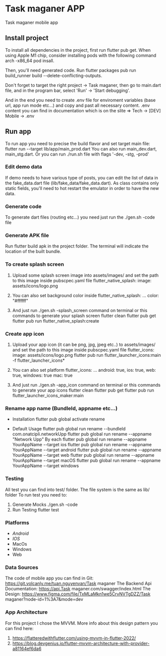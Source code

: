 # Task maganer APP

Task maganer mobile app

## Install project

To install all dependencies in the project, first run flutter pub get.
When using Apple M1 chip, consider installing pods with the following command arch -x86_64 pod insall.

Then, you'll need generated code. Run flutter packages pub run build_runner build --delete-conflicting-outputs.

Don't forget to target the right project -> Task maganer, then go to main.dart file, and in the program bar, select 'Run' -> 'Start debugging'.

And in the end you need to create .env file for enviroment variables (base url, app run mode etc...) and copy and past all necessary content.
.env content you can find in documentation which is on the slite => Tech -> [DEV] Mobile -> .env

## Run app
To run app you need to precise the build flavor and set target main file:
flutter run --target lib/app/main_prod.dart
You can also run main_dev.dart, main_stg.dart.
Or you can run ./run.sh file with flags '-dev, -stg, -prod'

### Edit demo data

If demo needs to have various type of posts, you can edit the list of data in the fake_data.dart file (lib/fake_data/fake_data.dart).
As class contains only static fields, you'll need to hot restart the emulator in order to have the new data.

### Generate code

To generate dart files (routing etc...) you need just run the ./gen.sh -code file

### Generate APK file

Run flutter build apk in the project folder. The terminal will indicate the location of the built bundle.

### To create splash screen

1. Upload some splash screen image into assets/images/ and set the path to this image inside pubscpec.yaml file
flutter_native_splash:
  image: assets/icons/logo.png

2. You can also set background color inside
flutter_native_splash:
        ...
  color: "#ffffff"

3. And just run ./gen.sh -splash_screen command on terminal or this commands to generate your splash screen
flutter clean
flutter pub get
flutter pub run flutter_native_splash:create

### Create app icon

1. Upload your app icon (it can be png, jpg, jpeg etc..) to assets/images/ and set the path to this image inside pubscpec.yaml file
flutter_icons:
  image: assets/icons/logo.png
flutter pub run flutter_launcher_icons:main -f flutter_launcher_icons*

2. You can also set platform
flutter_icons:
        ...
  android: true,
  ios: true,
  web: true,
  windows: true
  mac: true

3. And just run ./gen.sh -app_icon command on terminal or this commands to generate your app icons
flutter clean
flutter pub get
flutter pub run flutter_launcher_icons_maker:main

### Rename app name (BundleId, appname etc...)
* Installation
flutter pub global activate rename

* Default Usage
flutter pub global run rename --bundleId com.onatcipli.networkUpp
flutter pub global run rename --appname "Network Upp"
By each
flutter pub global run rename --appname YourAppName --target ios
flutter pub global run rename --appname YourAppName --target android
flutter pub global run rename --appname YourAppName --target web
flutter pub global run rename --appname YourAppName --target macOS
flutter pub global run rename --appname YourAppName --target windows

### Testing
All test you can find into test/ folder. The file system is the same as lib/ folder
To run test you need to:
1. Generate Mocks ./gen.sh -code
2. Run Testing flutter test



### Platforms
* *Android*
* *IOS*
* MacOs
* Windows
* Web

### Data Sources
The code of mobile app you can find in Git: https://git.volcanly.me/tuan.nguyenvan/Task maganer
The Backend Api Documentation: https://api.Task maganer.com/swagger/index.html
The Design: https://www.figma.com/file/TxMLaMkn1we5CrvNVTgDZZ/Task maganer?node-id=1%3A7&mode=dev

### App Architecture
For this project I chose the MVVM. More info about this design pattern you can find here:
1. https://flatteredwithflutter.com/using-mvvm-in-flutter-2022/
2. https://blog.devgenius.io/flutter-mvvm-architecture-with-provider-a81164ef6da6